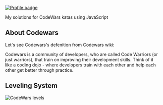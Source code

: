 [![Profile badge](https://www.codewars.com/users/oozcn/badges/large)](https://www.codewars.com/users/oozcn/badges/large)


My solutions for CodeWars katas using JavaScript

## About Codewars
Let's see Codewars's defenition from Codewars wiki:

Codewars is a community of developers, who are called Code Warriors (or just warriors), that train on improving their development skills. Think of it like a coding dojo - where developers train with each other and help each other get better through practice.

## Leveling System

![CodeWars levels](https://i.imgur.com/Vm77XMv.png)